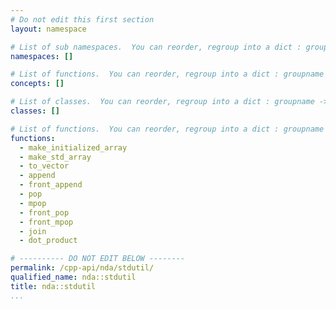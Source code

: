 ```yaml
---
# Do not edit this first section
layout: namespace

# List of sub namespaces.  You can reorder, regroup into a dict : groupname -> list
namespaces: []

# List of functions.  You can reorder, regroup into a dict : groupname -> list
concepts: []

# List of classes.  You can reorder, regroup into a dict : groupname -> list
classes: []

# List of functions.  You can reorder, regroup into a dict : groupname -> list
functions:
  - make_initialized_array
  - make_std_array
  - to_vector
  - append
  - front_append
  - pop
  - mpop
  - front_pop
  - front_mpop
  - join
  - dot_product

# ---------- DO NOT EDIT BELOW --------
permalink: /cpp-api/nda/stdutil/
qualified_name: nda::stdutil
title: nda::stdutil
...
```


